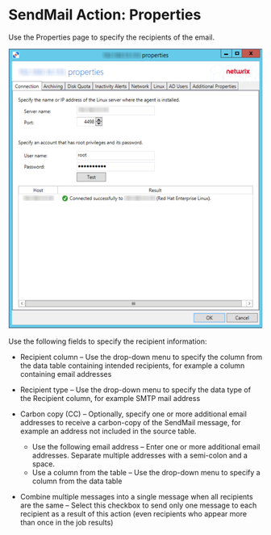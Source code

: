 # SendMail Action: Properties

Use the Properties page to specify the recipients of the email.

![Send Mail Action Module Wizard Properties page](/static/img/product_docs/activitymonitor/activitymonitor/install/agent/properties.png)

Use the following fields to specify the recipient information:

- Recipient column – Use the drop-down menu to specify the column from the data table containing intended recipients, for example a column containing email addresses
- Recipient type – Use the drop-down menu to specify the data type of the Recipient column, for example SMTP mail address
- Carbon copy (CC) – Optionally, specify one or more additional email addresses to receive a carbon-copy of the SendMail message, for example an address not included in the source table.

  - Use the following email address – Enter one or more additional email addresses. Separate multiple addresses with a semi-colon and a space.
  - Use a column from the table – Use the drop-down menu to specify a column from the data table
- Combine multiple messages into a single message when all recipients are the same – Select this checkbox to send only one message to each recipient as a result of this action (even recipients who appear more than once in the job results)
